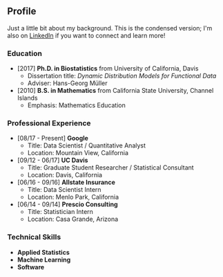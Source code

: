 ## Profile

Just a little bit about my background. This is the condensed version; I'm also on [LinkedIn](https://www.linkedin.com/in/matthew-dawson-268b06a1/) if you want to connect and learn more!

### Education
- [2017] **Ph.D. in Biostatistics** from University of California, Davis
  - Dissertation title: _Dynamic Distribution Models for Functional Data_
  - Adviser: Hans-Georg M&uuml;ller
- [2010] **B.S. in Mathematics** from California State University, Channel Islands
  - Emphasis: Mathematics Education

### Professional Experience
- [08/17 - Present] **Google** 
  - Title: Data Scientist / Quantitative Analyst
  - Location: Mountain View, California
- [09/12 - 06/17] **UC Davis** 
  - Title: Graduate Student Researcher / Statistical Consultant
  - Location: Davis, California
- [06/16 - 09/16] **Allstate Insurance** 
  - Title: Data Scientist Intern
  - Location: Menlo Park, California
- [06/14 - 09/14] **Prescio Consulting** 
  - Title: Statistician Intern
  - Location: Casa Grande, Arizona

### Technical Skills
- **Applied Statistics**
- **Machine Learning**
- **Software**
